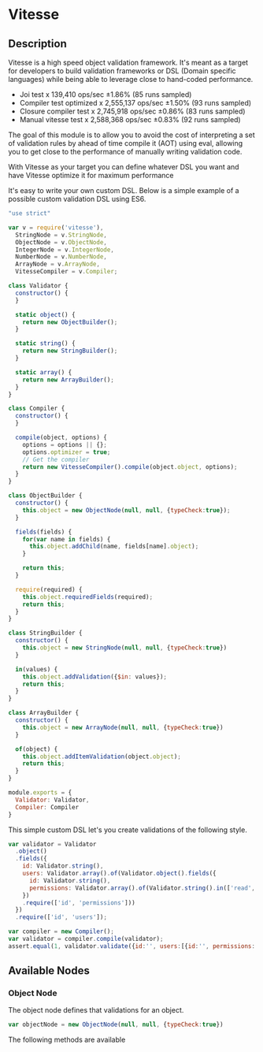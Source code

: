 # Vitesse

## Description

Vitesse is a high speed object validation framework. It's meant as a target for developers to build validation frameworks or DSL (Domain specific languages) while being able to leverage close to hand-coded performance.

* Joi test x 139,410 ops/sec ±1.86% (85 runs sampled)
* Compiler test optimized x 2,555,137 ops/sec ±1.50% (93 runs sampled)
* Closure compiler test x 2,745,918 ops/sec ±0.86% (83 runs sampled)
* Manual vitesse test x 2,588,368 ops/sec ±0.83% (92 runs sampled)

The goal of this module is to allow you to avoid the cost of interpreting a set of validation rules by ahead of time compile it (AOT) using eval, allowing you to get close to the performance of manually writing validation code.

With Vitesse as your target you can define whatever DSL you want and have Vitesse optimize it for maximum performance

It's easy to write your own custom DSL. Below is a simple example of a possible custom validation DSL using ES6.

```js
"use strict"

var v = require('vitesse'),
  StringNode = v.StringNode,
  ObjectNode = v.ObjectNode,
  IntegerNode = v.IntegerNode,
  NumberNode = v.NumberNode,
  ArrayNode = v.ArrayNode,
  VitesseCompiler = v.Compiler;

class Validator {
  constructor() {    
  }

  static object() {
    return new ObjectBuilder();
  }

  static string() {
    return new StringBuilder();
  }

  static array() {
    return new ArrayBuilder();
  }
}

class Compiler {
  constructor() {    
  }

  compile(object, options) {
    options = options || {};
    options.optimizer = true;
    // Get the compiler
    return new VitesseCompiler().compile(object.object, options);
  }
}

class ObjectBuilder {
  constructor() {    
    this.object = new ObjectNode(null, null, {typeCheck:true});
  }

  fields(fields) {
    for(var name in fields) {
      this.object.addChild(name, fields[name].object);
    }

    return this;
  }

  require(required) {
    this.object.requiredFields(required);
    return this;
  }
}

class StringBuilder {
  constructor() {    
    this.object = new StringNode(null, null, {typeCheck:true})
  }

  in(values) {
    this.object.addValidation({$in: values});
    return this;
  }
}

class ArrayBuilder {
  constructor() {    
    this.object = new ArrayNode(null, null, {typeCheck:true})
  }

  of(object) {
    this.object.addItemValidation(object.object);
    return this;
  }
}

module.exports = {
  Validator: Validator,
  Compiler: Compiler
}
```

This simple custom DSL let's you create validations of the following style.

```js
var validator = Validator
  .object()
  .fields({
    id: Validator.string(),
    users: Validator.array().of(Validator.object().fields({
      id: Validator.string(),
      permissions: Validator.array().of(Validator.string().in(['read', 'write', 'delete', 'upate']))
    })
    .require(['id', 'permissions']))
  })
  .require(['id', 'users']);  

var compiler = new Compiler();
var validator = compiler.compile(validator);
assert.equal(1, validator.validate({id:'', users:[{id:'', permissions:['yupp']}]}).length);
```

## Available Nodes

### Object Node

The object node defines that validations for an object.

```js
var objectNode = new ObjectNode(null, null, {typeCheck:true})
```

The following methods are available
